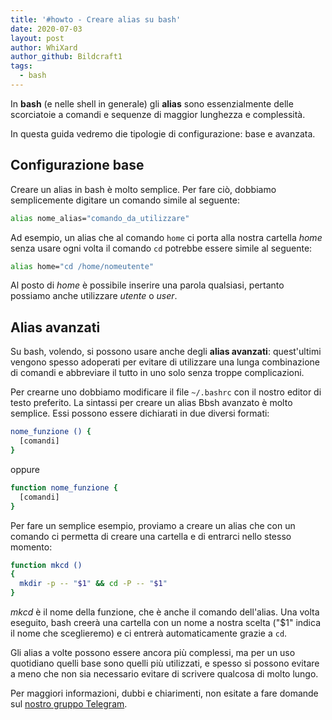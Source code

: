```yaml
---
title: '#howto - Creare alias su bash'
date: 2020-07-03
layout: post
author: WhiXard
author_github: Bildcraft1
tags:
  - bash
---
```

In **bash** (e nelle shell in generale) gli **alias** sono essenzialmente delle scorciatoie a comandi e sequenze di maggior lunghezza e complessità.

In questa guida vedremo die tipologie di configurazione: base e avanzata.

## Configurazione base

Creare un alias in bash è molto semplice. Per fare ciò, dobbiamo semplicemente digitare un comando simile al seguente:

```bash
alias nome_alias="comando_da_utilizzare"
```

Ad esempio, un alias che al comando `home` ci porta alla nostra cartella *home* senza usare ogni volta il comando `cd` potrebbe essere simile al seguente:

```bash
alias home="cd /home/nomeutente"
```

Al posto di *home* è possibile inserire una parola qualsiasi, pertanto possiamo anche utilizzare *utente* o *user*.

## Alias avanzati

Su bash, volendo, si possono usare anche degli **alias avanzati**: quest'ultimi vengono spesso adoperati per evitare di utilizzare una lunga combinazione di comandi e abbreviare il tutto in uno solo senza troppe complicazioni. 

Per crearne uno dobbiamo modificare il file `~/.bashrc` con il nostro editor di testo preferito. La sintassi per creare un alias Bbsh avanzato è molto semplice. Essi possono essere dichiarati in due diversi formati:

```bash
nome_funzione () {
  [comandi]
}
```

oppure

```bash
function nome_funzione {
  [comandi]
}
```

Per fare un semplice esempio, proviamo a creare un alias che con un comando ci permetta di creare una cartella e di entrarci nello stesso momento:

```bash
function mkcd ()
{
  mkdir -p -- "$1" && cd -P -- "$1"
}
```

*mkcd* è il nome della funzione, che è anche il comando dell'alias. Una volta eseguito, bash creerà una cartella con un nome a nostra scelta ("$1" indica il nome che sceglieremo) e ci entrerà automaticamente grazie a `cd`.

Gli alias a volte possono essere ancora più complessi, ma per un uso quotidiano quelli base sono quelli più utilizzati, e spesso si possono evitare a meno che non sia necessario evitare di scrivere qualcosa di molto lungo.

Per maggiori informazioni, dubbi e chiarimenti, non esitate a fare domande sul <a href="https://t.me/linuxpeople">nostro gruppo Telegram</a>.